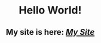 
# <p align="center"> Hello World! </p>

## <p align="center"> My site is here: *<a href="https://luffinage.github.io/Home_Page.html">My Site</a>*  </p>


